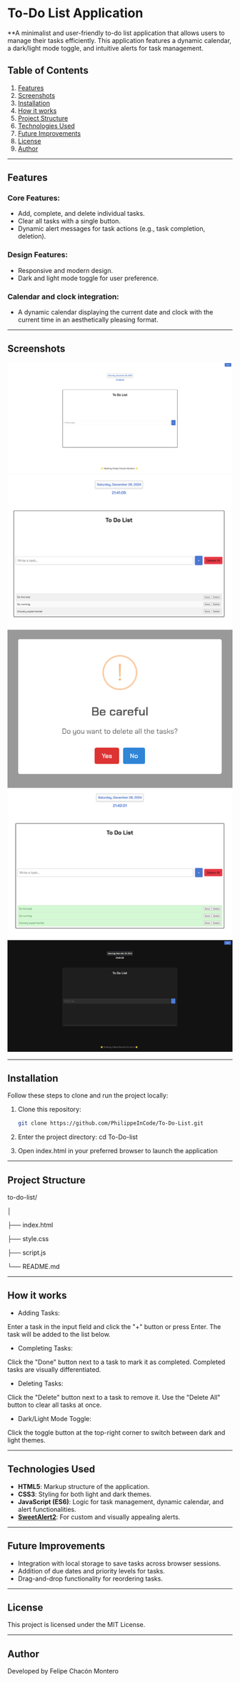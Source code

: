 # To-Do List Application

**A minimalist and user-friendly to-do list application that allows users to manage their tasks efficiently. This application features a dynamic calendar, a dark/light mode toggle, and intuitive alerts for task management.

## Table of Contents
1. [Features](#features)
2. [Screenshots](#screenshots) 
3. [Installation](#installation)
4. [How it works](#how-it-works)
5. [Project Structure](#project-structure)
6. [Technologies Used](#technologies-used)
7. [Future Improvements](#future-improvements)
8. [License](#license)
9. [Author](#author)

---

## Features

### Core Features:
- Add, complete, and delete individual tasks.
- Clear all tasks with a single button.
- Dynamic alert messages for task actions (e.g., task completion, deletion).

### Design Features:
- Responsive and modern design.
- Dark and light mode toggle for user preference.

### Calendar and clock integration:
- A dynamic calendar displaying the current date and clock with the current time in an aesthetically pleasing format.

---

## Screenshots

![To-Do List Application](./images/screenshot.png)
![Tasks detail](./images/screenshot2.png)
![Alert detail](./images/screenshot3.png)
![Done tasks detail](./images/screenshot4.png)
![Dark mode](./images/screenshot5.png)

--- 

## Installation

Follow these steps to clone and run the project locally:

1. Clone this repository:
   ```bash
   git clone https://github.com/PhilippeInCode/To-Do-List.git
   
2. Enter the project directory:
    cd To-Do-list

3. Open index.html in your preferred browser to launch the application

---

## Project Structure

to-do-list/

│

├── index.html    

├── style.css      

├── script.js     

└── README.md        

---

## How it works

- Adding Tasks:

Enter a task in the input field and click the "+" button or press Enter.
The task will be added to the list below.

- Completing Tasks:

Click the "Done" button next to a task to mark it as completed.
Completed tasks are visually differentiated.

- Deleting Tasks:

Click the "Delete" button next to a task to remove it.
Use the "Delete All" button to clear all tasks at once.

- Dark/Light Mode Toggle:

Click the toggle button at the top-right corner to switch between dark and light themes.

--- 

## Technologies Used

- **HTML5**: Markup structure of the application.
- **CSS3**: Styling for both light and dark themes.
- **JavaScript (ES6)**: Logic for task management, dynamic calendar, and alert functionalities.
- **[SweetAlert2](https://sweetalert2.github.io/)**: For custom and visually appealing alerts.

---

## Future Improvements

- Integration with local storage to save tasks across browser sessions.
- Addition of due dates and priority levels for tasks.
- Drag-and-drop functionality for reordering tasks.

---

## License
This project is licensed under the MIT License.

--- 

## Author

Developed by Felipe Chacón Montero
